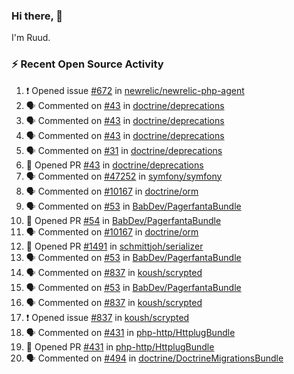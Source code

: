 ### Hi there, 👋

I'm Ruud.
 
### :zap: Recent Open Source Activity

<!--START_SECTION:activity-->
1. ❗ Opened issue [#672](https://github.com/newrelic/newrelic-php-agent/issues/672) in [newrelic/newrelic-php-agent](https://github.com/newrelic/newrelic-php-agent)
2. 🗣 Commented on [#43](https://github.com/doctrine/deprecations/issues/43) in [doctrine/deprecations](https://github.com/doctrine/deprecations)
3. 🗣 Commented on [#43](https://github.com/doctrine/deprecations/issues/43) in [doctrine/deprecations](https://github.com/doctrine/deprecations)
4. 🗣 Commented on [#43](https://github.com/doctrine/deprecations/issues/43) in [doctrine/deprecations](https://github.com/doctrine/deprecations)
5. 🗣 Commented on [#31](https://github.com/doctrine/deprecations/issues/31) in [doctrine/deprecations](https://github.com/doctrine/deprecations)
6. 💪 Opened PR [#43](https://github.com/doctrine/deprecations/pull/43) in [doctrine/deprecations](https://github.com/doctrine/deprecations)
7. 🗣 Commented on [#47252](https://github.com/symfony/symfony/issues/47252) in [symfony/symfony](https://github.com/symfony/symfony)
8. 🗣 Commented on [#10167](https://github.com/doctrine/orm/issues/10167) in [doctrine/orm](https://github.com/doctrine/orm)
9. 🗣 Commented on [#53](https://github.com/BabDev/PagerfantaBundle/issues/53) in [BabDev/PagerfantaBundle](https://github.com/BabDev/PagerfantaBundle)
10. 💪 Opened PR [#54](https://github.com/BabDev/PagerfantaBundle/pull/54) in [BabDev/PagerfantaBundle](https://github.com/BabDev/PagerfantaBundle)
11. 🗣 Commented on [#10167](https://github.com/doctrine/orm/issues/10167) in [doctrine/orm](https://github.com/doctrine/orm)
12. 💪 Opened PR [#1491](https://github.com/schmittjoh/serializer/pull/1491) in [schmittjoh/serializer](https://github.com/schmittjoh/serializer)
13. 🗣 Commented on [#53](https://github.com/BabDev/PagerfantaBundle/issues/53) in [BabDev/PagerfantaBundle](https://github.com/BabDev/PagerfantaBundle)
14. 🗣 Commented on [#837](https://github.com/koush/scrypted/issues/837) in [koush/scrypted](https://github.com/koush/scrypted)
15. 🗣 Commented on [#53](https://github.com/BabDev/PagerfantaBundle/issues/53) in [BabDev/PagerfantaBundle](https://github.com/BabDev/PagerfantaBundle)
16. 🗣 Commented on [#837](https://github.com/koush/scrypted/issues/837) in [koush/scrypted](https://github.com/koush/scrypted)
17. ❗ Opened issue [#837](https://github.com/koush/scrypted/issues/837) in [koush/scrypted](https://github.com/koush/scrypted)
18. 🗣 Commented on [#431](https://github.com/php-http/HttplugBundle/issues/431) in [php-http/HttplugBundle](https://github.com/php-http/HttplugBundle)
19. 💪 Opened PR [#431](https://github.com/php-http/HttplugBundle/pull/431) in [php-http/HttplugBundle](https://github.com/php-http/HttplugBundle)
20. 🗣 Commented on [#494](https://github.com/doctrine/DoctrineMigrationsBundle/issues/494) in [doctrine/DoctrineMigrationsBundle](https://github.com/doctrine/DoctrineMigrationsBundle)
<!--END_SECTION:activity-->
